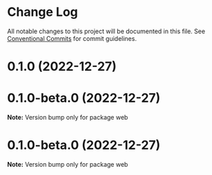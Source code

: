 # Change Log

All notable changes to this project will be documented in this file.
See [Conventional Commits](https://conventionalcommits.org) for commit guidelines.

# 0.1.0 (2022-12-27)



# 0.1.0-beta.0 (2022-12-27)

**Note:** Version bump only for package web





# 0.1.0-beta.0 (2022-12-27)

**Note:** Version bump only for package web
